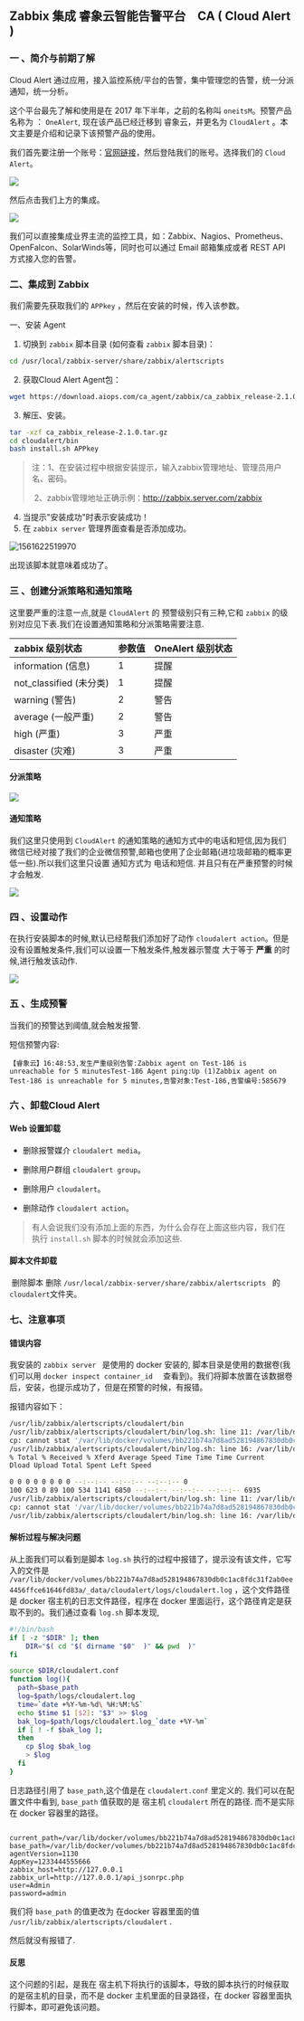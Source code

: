 ##  Zabbix 集成 睿象云智能告警平台 CA ( Cloud Alert )

### 一 、简介与前期了解

Cloud Alert 通过应用，接入监控系统/平台的告警，集中管理您的告警，统一分派通知，统一分析。

这个平台最先了解和使用是在 2017 年下半年，之前的名称叫 `oneitsM`。预警产品名称为 ： `OneAlert`, 现在该产品已经迁移到 睿象云，并更名为 `CloudAlert` 。本文主要是介绍和记录下该预警产品的使用。

我们首先要注册一个账号：[官网链接](https://aiops.com/CAIntroduce.html)，然后登陆我们的账号。选择我们的 `Cloud Alert`。

![](https://djxblog.oss-cn-shenzhen.aliyuncs.com/picture/Zabbix/zabbix_%E9%A2%84%E8%AD%A6_Cloud_Alert.png)

然后点击我们上方的集成。

![](https://djxblog.oss-cn-shenzhen.aliyuncs.com/picture/Zabbix/zabbix_%E9%A2%84%E8%AD%A6_Cloud_Alert_%E9%9B%86%E6%88%90.png)

我们可以直接集成业界主流的监控工具，如：Zabbix、Nagios、Prometheus、OpenFalcon、SolarWinds等，同时也可以通过 Email 邮箱集成或者 REST API 方式接入您的告警。

###  二、集成到 Zabbix

我们需要先获取我们的 `APPkey` ，然后在安装的时候，传入该参数。

一、安装 Agent

1. 切换到 `zabbix` 脚本目录 (如何查看 `zabbix` 脚本目录)：

```bash
cd /usr/local/zabbix-server/share/zabbix/alertscripts 
```

2. 获取Cloud Alert Agent包：

```bash
wget https://download.aiops.com/ca_agent/zabbix/ca_zabbix_release-2.1.0.tar.gz
```

3. 解压、安装。

```bash
tar -xzf ca_zabbix_release-2.1.0.tar.gz 
cd cloudalert/bin 
bash install.sh APPkey
```

> 注：1、在安装过程中根据安装提示，输入zabbix管理地址、管理员用户名、密码。
>
> ​		 2、zabbix管理地址正确示例：http://zabbix.server.com/zabbix

4. 当提示"安装成功"时表示安装成功！
5. 在 `zabbix server` 管理界面查看是否添加成功。

![1561622519970](https://djxblog.oss-cn-shenzhen.aliyuncs.com/picture/Zabbix/zabbix_cloud_alert_web.png)

出现该脚本就意味着成功了。

### 三 、创建分派策略和通知策略

这里要严重的注意一点,就是 `CloudAlert` 的 预警级别只有三种,它和 `zabbix` 的级别对应见下表.我们在设置通知策略和分派策略需要注意.

| zabbix 级别状态         | 参数值 | OneAlert 级别状态 |
| :---------------------- | :----- | :---------------- |
| information (信息)      | 1      | 提醒              |
| not_classified (未分类) | 1      | 提醒              |
| warning (警告)          | 2      | 警告              |
| average (一般严重)      | 2      | 警告              |
| high (严重)             | 3      | 严重              |
| disaster (灾难)         | 3      | 严重              |

#### 分派策略

![](https://djxblog.oss-cn-shenzhen.aliyuncs.com/picture/Zabbix/zabbix_Cloud_Alert%E5%88%9B%E5%BB%BA%E5%88%86%E6%B4%BE%E7%AD%96%E7%95%A5.png)



#### 通知策略

我们这里只使用到 `CloudAlert` 的通知策略的通知方式中的电话和短信,因为我们 微信已经对接了我们的企业微信预警,邮箱也使用了企业邮箱(进垃圾邮箱的概率更低一些).所以我们这里只设置 通知方式为 电话和短信. 并且只有在严重预警的时候才会触发.

![](https://djxblog.oss-cn-shenzhen.aliyuncs.com/picture/Zabbix/zabbix_CloudAlert_%E9%80%9A%E7%9F%A5%E7%AD%96%E7%95%A5.png)



### 四 、设置动作

在执行安装脚本的时候,默认已经帮我们添加好了动作 `cloudalert action`。但是没有设置触发条件,我们可以设置一下触发条件,触发器示警度 大于等于 **严重** 的时候,进行触发该动作.



![](https://djxblog.oss-cn-shenzhen.aliyuncs.com/picture/Zabbix/zabbix_cloudalert_action.png)



### 五 、生成预警

当我们的预警达到阈值,就会触发报警.

短信预警内容:

```
【睿象云】16:48:53,发生严重级别告警:Zabbix agent on Test-186 is unreachable for 5 minutesTest-186 Agent ping:Up (1)Zabbix agent on Test-186 is unreachable for 5 minutes,告警对象:Test-186,告警编号:585679
```



### 六 、卸载Cloud Alert

#### Web 设置卸载

- 删除报警媒介 `cloudalert media`。

- 删除用户群组  `cloudalert group`。

- 删除用户  `cloudalert`。

- 删除动作  `cloudalert action`。

> 有人会说我们没有添加上面的东西，为什么会存在上面这些内容，我们在 执行 `install.sh`  脚本的时候就会添加这些.

#### 脚本文件卸载

​	删除脚本   删除  `/usr/local/zabbix-server/share/zabbix/alertscripts ` 的`cloudalert`文件夹。



### 七、注意事项

#### 错误内容

我安装的  `zabbix server ` 是使用的 docker 安装的, 脚本目录是使用的数据卷(我们可以用 `docker inspect container_id  ` 查看到)。我们将脚本放置在该数据卷后，安装，也提示成功了，但是在预警的时候，有报错。

报错内容如下：

```bash
/usr/lib/zabbix/alertscripts/cloudalert/bin
/usr/lib/zabbix/alertscripts/cloudalert/bin/log.sh: line 11: /var/lib/docker/volumes/bb221b74a7d8ad528194867830db0c1ac8fdc31f2ab0ee4456ffce61646fd83a/_data/cloudalert/logs/cloudalert.log: No such file or directory
cp: cannot stat '/var/lib/docker/volumes/bb221b74a7d8ad528194867830db0c1ac8fdc31f2ab0ee4456ffce61646fd83a/_data/cloudalert/logs/cloudalert.log': No such file or directory
/usr/lib/zabbix/alertscripts/cloudalert/bin/log.sh: line 16: /var/lib/docker/volumes/bb221b74a7d8ad528194867830db0c1ac8fdc31f2ab0ee4456ffce61646fd83a/_data/cloudalert/logs/cloudalert.log: No such file or directory
% Total % Received % Xferd Average Speed Time Time Time Current
Dload Upload Total Spent Left Speed

0 0 0 0 0 0 0 0 --:--:-- --:--:-- --:--:-- 0
100 623 0 89 100 534 1141 6850 --:--:-- --:--:-- --:--:-- 6935
/usr/lib/zabbix/alertscripts/cloudalert/bin/log.sh: line 11: /var/lib/docker/volumes/bb221b74a7d8ad528194867830db0c1ac8fdc31f2ab0ee4456ffce61646fd83a/_data/cloudalert/logs/cloudalert.log: No such file or directory
cp: cannot stat '/var/lib/docker/volumes/bb221b74a7d8ad528194867830db0c1ac8fdc31f2ab0ee4456ffce61646fd83a/_data/cloudalert/logs/cloudalert.log': No such file or directory
/usr/lib/zabbix/alertscripts/cloudalert/bin/log.sh: line 16: /var/lib/docker/volumes/bb221b74a7d8ad528194867830db0c1ac8fdc31f2ab0ee4456ffce61646fd83a/_data/cloudalert/logs/cloudalert.log: No such file or directory
```

####  解析过程与解决问题

从上面我们可以看到是脚本 `log.sh` 执行的过程中报错了，提示没有该文件，它写入的文件是 `/var/lib/docker/volumes/bb221b74a7d8ad528194867830db0c1ac8fdc31f2ab0ee4456ffce61646fd83a/_data/cloudalert/logs/cloudalert.log` ，这个文件路径是 docker 宿主机的日志文件路径，程序在 docker 里面运行，这个路径肯定是获取不到的。我们通过查看 `log.sh` 脚本发现,

```bash
#!/bin/bash
if [ -z "$DIR" ]; then
    DIR="$( cd "$( dirname "$0"  )" && pwd  )"
fi

source $DIR/cloudalert.conf
function log(){
  path=$base_path
  log=$path/logs/cloudalert.log
  time=`date +%Y-%m-%d\ %H:%M:%S`
  echo $time $1 [$2]: "$3" >> $log
  bak_log=$path/logs/cloudalert.log_`date +%Y-%m`
  if [ ! -f $bak_log ];
  then
    cp $log $bak_log
    > $log
  fi
}
```

日志路径引用了  `base_path`,这个值是在  `cloudalert.conf` 里定义的. 我们可以在配置文件中看到, `base_path` 值获取的是 宿主机  `cloudalert` 所在的路径. 而不是实际在 docker 容器里的路径。

```

current_path=/var/lib/docker/volumes/bb221b74a7d8ad528194867830db0c1ac8fdc31f2ab0ee4456ffce61646fd83a/_data/cloudalert/bin
base_path=/var/lib/docker/volumes/bb221b74a7d8ad528194867830db0c1ac8fdc31f2ab0ee4456ffce61646fd83a/_data/cloudalert
agentVersion=1130
AppKey=1233444555666
zabbix_host=http://127.0.0.1
zabbix_url=http://127.0.0.1/api_jsonrpc.php
user=Admin
password=admin            
```



我们将 `base_path` 的值更改为 在docker 容器里面的值 `/usr/lib/zabbix/alertscripts/cloudalert`  .

然后就没有报错了.

####  反思

这个问题的引起，是我在 宿主机下将执行的该脚本，导致的脚本执行的时候获取的是宿主机的目录，而不是 docker 主机里面的目录路径，在 docker 容器里面执行脚本，即可避免该问题。



